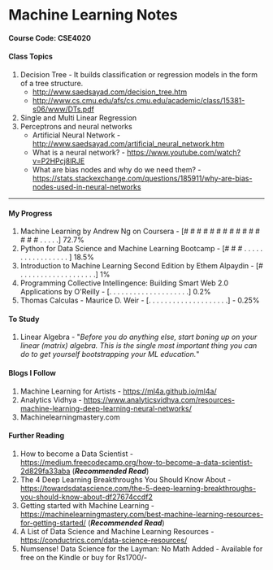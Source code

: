 # Machine Learning Notes 
#### Course Code: CSE4020

#### Class Topics
1. Decision Tree - It builds classification or regression models in the form of a tree structure.
    - http://www.saedsayad.com/decision_tree.htm
    - http://www.cs.cmu.edu/afs/cs.cmu.edu/academic/class/15381-s06/www/DTs.pdf
2. Single and Multi Linear Regression
3. Perceptrons and neural networks
    - Artificial Neural Network - http://www.saedsayad.com/artificial_neural_network.htm
    - What is a neural network? - https://www.youtube.com/watch?v=P2HPcj8lRJE
    - What are bias nodes and why do we need them? - https://stats.stackexchange.com/questions/185911/why-are-bias-nodes-used-in-neural-networks

---------------------------------------------------------------------------------------------------------------------------------------
#### My Progress
1. Machine Learning by Andrew Ng on Coursera - [# # # # # # # # # # # # # # # . . . . .] 72.7%
2. Python for Data Science and Machine Learning Bootcamp - [# # # . . . . . . . . . . . . . . . . . ] 18.5%
2. Introduction to Machine Learning Second Edition by Ethem Alpaydin - [# . . . . . . . . . . . . . . . . . . .] 1%
3. Programming Collective Intellingence: Building Smart Web 2.0 Applications by O'Reilly - [. . . . . . . . . . . . . . . . . . . .] 0.2%
4. Thomas Calculas - Maurice D. Weir - [. . . . . . . . . . . . . . . . . . . .] - 0.25%

#### To Study
1. Linear Algebra - "*Before you do anything else, start boning up on your linear (matrix) algebra. This is the single most important thing you can do to get yourself bootstrapping your ML education.*"

#### Blogs I Follow
1. Machine Learning for Artists - https://ml4a.github.io/ml4a/
2. Analytics Vidhya - https://www.analyticsvidhya.com/resources-machine-learning-deep-learning-neural-networks/
3. Machinelearningmastery.com

#### Further Reading
1. How to become a Data Scientist - https://medium.freecodecamp.org/how-to-become-a-data-scientist-2d829fa33aba (***Recommended Read***) 
2. The 4 Deep Learning Breakthroughs You Should Know About - https://towardsdatascience.com/the-5-deep-learning-breakthroughs-you-should-know-about-df27674ccdf2 
3. Getting started with Machine Learning - https://machinelearningmastery.com/best-machine-learning-resources-for-getting-started/ (***Recommended Read***) 
4. A List of Data Science and Machine Learning Resources - https://conductrics.com/data-science-resources/
5. Numsense! Data Science for the Layman: No Math Added - Available for free on the Kindle or buy for Rs1700/-

